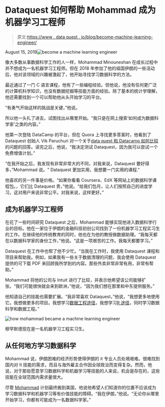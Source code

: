 # Dataquest 如何帮助 Mohammad 成为机器学习工程师

> 原文:[https://www . data quest . io/blog/become-machine-learning-engineer/](https://www.dataquest.io/blog/become-machine-learning-engineer/)

August 15, 2019![become a machine learning engineer](../Images/ffcc16c13cc258d987e3063bf41d726b.png)

像大多数从事数据科学工作的人一样，Mohammad Minouneshan 在成长过程中并不想成为一名机器学习工程师。但在 2018 年参加了他的祖国伊朗的一些活动后，他对该领域的兴趣被激起了，他开始寻找学习数据科学的方法。

最近通过了一门 C 语言课程，他有了一些编程经验。但他说，他没有任何更广泛的计算机科学知识，也没有数据挖掘等技能方面的经验。除了基本的统计学理解，他还需要找到一个可以帮助他从头开始学习的平台。

“有勇气开始这样的挑战是关键，”他说。

所以他一头扎了进去，试图找出从哪里开始。“我只是在网上搜索‘如何成为数据科学家’之类的内容。”

他第一次登陆 DataCamp 的平台，但在 Quora 上寻找更多答案时，他看到了 Dataquest 创始人 Vik Paruchuri 对一个关于[data quest 和 Datacamp 如何比较](https://www.quora.com/Which-is-better-Dataquest-or-Datacamp-Which-one-is-better-if-the-price-doesnt-matter-Is-there-any-other-competitor-in-this-space/answer/Vik-Paruchuri)的问题的回答。读完之后，他说，“我决定测试 Dataquest，因为我可以尝试一个免费增值计划。”

“在我开始之后，我发现有非常非常大的不同，对我来说，Dataquest 要好得多，”Mohammad 说。" Dataquest 更加实用，我想要一门实用的课程."

他喜欢的另一件事是价格。“如果你看看 Coursera、EdX 等网站上的数据科学课程包。，它们比 Dataquest 贵，”他说。“给我们包月，让人们按照自己的进度学习，这对用户来说非常公平。对我来说，这样更好。”

## 成为机器学习工程师

在花了一些时间研究 Dataquest 之后，Mohammad 能够实现他进入数据科学行业的目标。他在一家位于伊朗的金融科技初创公司找到了一份机器学习工程实习生的工作。在继续他的传统教育的同时，他也在为他的教授做数据助理。“我每天都在以数据科学家的身份工作，”他说。“这是一项艰苦的工作。我每天都要学习。”

Dataquest 在工作中也帮了他不少忙。“当我在工作时，我使用 Dataquest 课程和项目来帮助我。例如，如果我有一些关于数据清理的问题，我会使用 Dataquest 提供的可下载 PDF 来回顾我所学到的内容。那些外卖非常非常有用，非常有帮助。”

Mohammad 将他的公司与 Intuit 进行了比较，并表示他希望该公司能够扩张。“我们可能很快就会来到欧洲，”他说，“因为我们想在那里和中东提供服务。”

他知道自己的技能也需要扩展。“我非常喜欢 Dataquest，”他说，“我想更多地使用它。我想做更多的项目。我想学习[数据工程途径](https://www.dataquest.io/path/data-engineer/)，我想学习[R 途径](https://www.dataquest.io/path/data-analyst-r/)，同时学习数据科学和数据工程。”

![how mohammad became a machine learning engineer](../Images/f82c1bc7163d1e62dc7ca5f403da713c.png "mohammad")

穆罕默德现在是一名机器学习工程实习生。

## 从任何地方学习数据科学

Mohammad 说，伊朗困难的经济形势使得伊朗的 it 专业人员处境艰难。很难找到国内对 It 技能的需求，而且与海外雇主合作因全球政治而变得复杂。然而，他说，对于那些愿意学习数据科学和机器学习等技能的人来说，机会是存在的，这些技能在全球范围内需求量很大。

尽管 [Mohammad](https://www.linkedin.com/in/mohammad-minouneshan-054977138/) 计划最终搬到美国，他说他希望人们知道你的位置不应该成为学习数据科学和机器学习等有价值技能的障碍。“我在伊朗，”他说。“无论你从哪里开始学习，你都有可能成为一名数据科学家。”